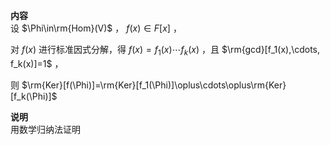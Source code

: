 **内容**  
设 $\Phi\in\rm{Hom}(V)$ ， $f(x)\in F[x]$ ，  
  
对 $f(x)$ 进行标准因式分解，得 $f(x)=f_1(x)\cdots f_k(x)$ ，且 $\rm{gcd}[f_1(x),\cdots, f_k(x)]=1$ ，  
  
则 $\rm{Ker}[f(\Phi)]=\rm{Ker}[f_1(\Phi)]\oplus\cdots\oplus\rm{Ker}[f_k(\Phi)]$  
  
**说明**  
用数学归纳法证明  
